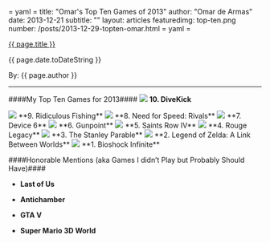 = yaml =
title: "Omar's Top Ten Games of 2013"
author: "Omar de Armas"
date: 2013-12-21
subtitle: ""
layout: articles
featuredimg: top-ten.png
number: /posts/2013-12-29-topten-omar.html
= yaml =

<a href="{{ page.url }}" class='postTitleLink'><p class='postTitle'>{{ page.title }}</p></a>
<p class='postPublished'>{{ page.date.toDateString }}</p>
<p class='postAuthor'>By: {{ page.author }}</p>
<hr>



####My Top Ten Games for 2013####
<img src='/images/forPosts/topten-divekick.png' class='articlesImgCenter group'>
**10. DiveKick**  



<img src='/images/forPosts/topten-ridiculousfishing.png' class='articlesImgCenter group'>
**9. Ridiculous Fishing**  



<img src='/images/forPosts/topten-nfsrivals.png' class='articlesImgCenter group'>
**8. Need for Speed: Rivals**  



<img src='/images/forPosts/topten-device6.png' class='articlesImgCenter group'>
**7. Device 6**  



<img src='/images/forPosts/topten-gunpoint.png' class='articlesImgCenter group'>
**6. Gunpoint**  



<img src='/images/forPosts/topten-saintsrow4.png' class='articlesImgCenter group'>
**5. Saints Row IV**  



<img src='/images/forPosts/topten-roguelegacy.png' class='articlesImgCenter group'>
**4. Rouge Legacy**  



<img src='/images/forPosts/topten-stanleyparable.png' class='articlesImgCenter group'>
**3. The Stanley Parable**  



<img src='/images/forPosts/topten-zelda.png' class='articlesImgCenter group'>
**2. Legend of Zelda: A Link Between Worlds**  



<img src='/images/forPosts/topten-bioshockinfinite.png' class='articlesImgCenter group'>
**1. Bioshock Infinite**  



####Honorable Mentions (aka Games I didn’t Play but Probably Should Have)####
* **Last of Us**
> 


* **Antichamber**
> 


* **GTA V**
> 


* **Super Mario 3D World**
> 



